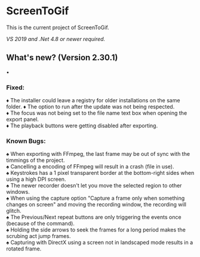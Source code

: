 # ScreenToGif  

This is the current project of ScreenToGif.  

_VS 2019 and .Net 4.8 or newer required._

## What's new? (Version 2.30.1)

• 

### Fixed:

♦ The installer could leave a registry for older installations on the same folder.
♦ The option to run after the update was not being respected.  
♦ The focus was not being set to the file name text box when opening the export panel.  
♦ The playback buttons were getting disabled after exporting.  

### Known Bugs:
  
♠ When exporting with FFmpeg, the last frame may be out of sync with the timmings of the project.  
♠ Cancelling a encoding of FFmpeg will result in a crash (file in use).  
♠ Keystrokes has a 1 pixel transparent border at the bottom-right sides when using a high DPI screen.  
♠ The newer recorder doesn't let you move the selected region to other windows.  
♠ When using the capture option "Capture a frame only when something changes on screen" and moving the recording window, the recording will glitch.  
♠ The Previous/Next repeat buttons are only triggering the events once (because of the command).   
♠ Holding the side arrows to seek the frames for a long period makes the scrubing act jump frames.  
♠ Capturing with DirectX using a screen not in landscaped mode results in a rotated frame.  